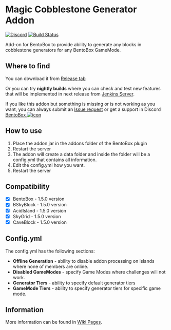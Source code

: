 # Magic Cobblestone Generator Addon
[![Discord](https://img.shields.io/discord/272499714048524288.svg?logo=discord)](https://discord.bentobox.world)
[![Build Status](https://ci.codemc.org/buildStatus/icon?job=BentoBoxWorld/MagicCobblestoneGenerator)](https://ci.codemc.org/job/BentoBoxWorld/job/MagicCobblestoneGenerator/)

Add-on for BentoBox to provide ability to generate any blocks in cobblestone generators for any BentoBox GameMode. 

## Where to find

You can download it from [Release tab](https://github.com/BentoBoxWorld/MagicCobblestoneGenerator/releases)

Or you can try **nightly builds** where you can check and test new features that will be implemented in next release from [Jenkins Server](https://ci.codemc.org/job/BentoBoxWorld/job/MagicCobblestoneGenerator/lastStableBuild/).

If you like this addon but something is missing or is not working as you want, you can always submit an [Issue request](https://github.com/BentoBoxWorld/MagicCobblestoneGenerator/issues) or get a support in Discord [BentoBox ![icon](https://avatars2.githubusercontent.com/u/41555324?s=15&v=4)](https://discord.bentobox.world)

## How to use

1. Place the addon jar in the addons folder of the BentoBox plugin
2. Restart the server
3. The addon will create a data folder and inside the folder will be a config.yml that contains all information.
4. Edit the config.yml how you want.
5. Restart the server

## Compatibility

- [x] BentoBox - 1.5.0 version
- [x] BSkyBlock - 1.5.0 version
- [x] AcidIsland - 1.5.0 version
- [x] SkyGrid - 1.5.0 version
- [x] CaveBlock - 1.5.0 version

## Config.yml

The config.yml has the following sections:

* **Offline Generation** - ability to disable addon processing on islands where none of members are online.
* **Disabled GameModes** - specify Game Modes where challenges will not work.
* **Generator Tiers** - ability to specify default generator tiers
* **GameMode Tiers** - ability to specify generator tiers for specific game mode.

## Information

More information can be found in [Wiki Pages](https://github.com/BentoBoxWorld/MagicCobblestoneGenerator/wiki).
